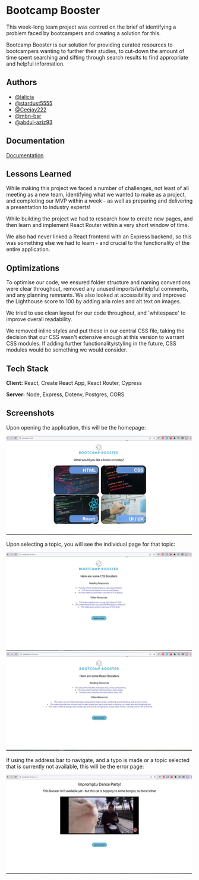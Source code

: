 # Bootcamp Booster

This week-long team project was centred on the brief of identifying a problem faced by bootcampers and creating a solution for this.

Bootcamp Booster is our solution for providing curated resources to bootcampers wanting to further their studies, to cut-down the amount of time spent searching and sifting through search results to find appropriate and helpful information.

## Authors

- [@lalicia](https://www.github.com/lalicia)
- [@stardust5555](https://www.github.com/stardust5555)
- [@Ceejay222](https://www.github.com/Ceejay222)
- [@mbn-bsr](https://www.github.com/mbn-bsr)
- [@abdul-aziz93](https://www.github.com/abdul-aziz93)

## Documentation

[Documentation](https://github.com/SchoolOfCode/w9_backend-project-room-22-team-hydrate/blob/main/DOCUMENTATION.md)

## Lessons Learned

While making this project we faced a number of challenges, not least of all meeting as a new team, identifying what we wanted to make as a project, and completing our MVP within a week - as well as preparing and delivering a presentation to industry experts!

While building the project we had to research how to create new pages, and then learn and implement React Router within a very short window of time.

We also had never linked a React frontend with an Express backend, so this was something else we had to learn - and crucial to the functionality of the entire application.

## Optimizations

To optimise our code, we ensured folder structure and naming conventions were clear throughout, removed any unused imports/unhelpful comments, and any planning remnants. We also looked at accessibility and improved the Lighthouse score to 100 by adding aria roles and alt text on images.

We tried to use clean layout for our code throughout, and 'whitespace' to improve overall readability.

We removed inline styles and put these in our central CSS file, taking the decision that our CSS wasn't extensive enough at this version to warrant CSS modules. If adding further functionality/styling in the future, CSS modules would be something we would consider.

## Tech Stack

**Client:** React, Create React App, React Router, Cypress

**Server:** Node, Express, Dotenv, Postgres, CORS

## Screenshots

Upon opening the application, this will be the homepage:

<img src="./readmeImages/Homepage.JPG" alt="homepage screenshot" width="500px" />

Upon selecting a topic, you will see the individual page for that topic:

<img src="./readmeImages/CssTopicPage.JPG" alt="css topic screenshot" width="500px" />

<img src="./readmeImages/ReactTopicPage.JPG" alt="react topic screenshot" width="500px" />

If using the address bar to navigate, and a typo is made or a topic selected that is currently not available, this will be the error page:

<img src="./readmeImages/ErrorPage.JPG" alt="error page screenshot" width="500px" />
